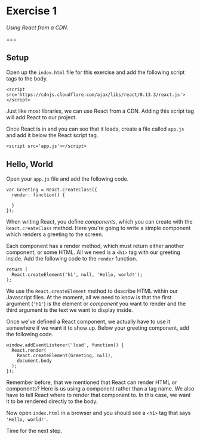 # Exercise 1
_Using React from a CDN_.

===

## Setup
Open up the `index.html` file for this exercise and add the following script tags to the body.

```
<script src='https://cdnjs.cloudflare.com/ajax/libs/react/0.13.3/react.js'></script>
```

Just like most libraries, we can use React from a CDN. Adding this script tag will add React to our project.

Once React is in and you can see that it loads, create a file called `app.js` and add it below the React script tag.

```
<script src='app.js'></script>
```

## Hello, World
Open your `app.js` file and add the following code.

```
var Greeting = React.createClass({
  render: function() {

  }
});
```

When writing React, you define _components_, which you can create with the `React.createClass` method. Here you're going to write a simple component which renders a greeting to the screen.

Each component has a render method, which must return either another component, or some HTML. All we need is a `<h1>` tag with our greeting inside. Add the following code to the `render` function.

```
return (
  React.createElement('h1', null, 'Hello, world!');
);
```

We use the `React.createElement` method to describe HTML within our Javascript files. At the moment, all we need to know is that the first argument (`'h1'`) is the element or _component_ you want to render and the third argument is the text we want to display inside.

Once we've defined a React component, we actually have to use it somewhere if we want it to show up. Below your greeting component, add the following code.

```
window.addEventListener('load', function() {
  React.render(
    React.createElement(Greeting, null),
    document.body
  );
});
```

Remember before, that we mentioned that React can render HTML or components? Here is us using a component rather than a tag name. We also have to tell React where to render that component to. In this case, we want it to be rendered directly to the body.

Now open `index.html` in a browser and you should see a `<h1>` tag that says `'Hello, world!'`.

Time for the next step.

